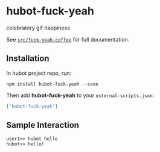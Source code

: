 # hubot-fuck-yeah

celebratory gif happiness

See [`src/fuck-yeah.coffee`](src/fuck-yeah.coffee) for full documentation.

## Installation

In hubot project repo, run:

`npm install hubot-fuck-yeah --save`

Then add **hubot-fuck-yeah** to your `external-scripts.json`:

```json
["hubot-fuck-yeah"]
```

## Sample Interaction

```
user1>> hubot hello
hubot>> hello!
```
